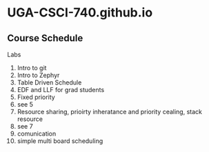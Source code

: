 # UGA-CSCI-740.github.io

## Course Schedule

Labs

1. Intro to git
2. Intro to Zephyr
3. Table Driven Schedule
4. EDF and LLF for grad students
5. Fixed priority
6. see 5
7. Resource sharing, prioirty inheratance and priority cealing, stack resource
8. see 7
9. comunication
10. simple multi board scheduling
